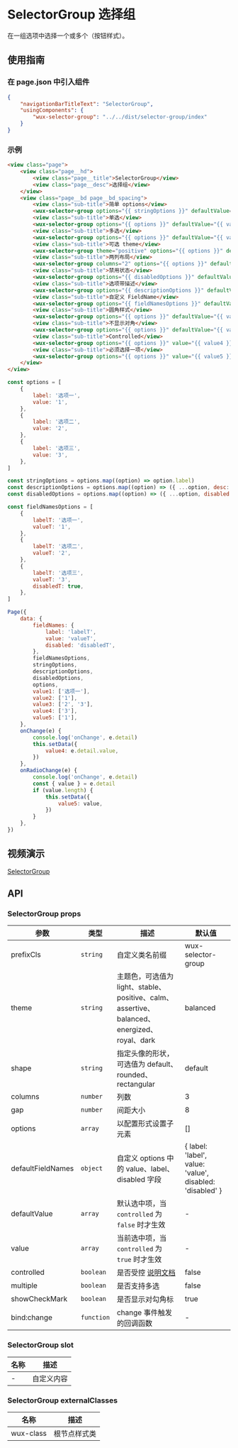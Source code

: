 # SelectorGroup 选择组

在一组选项中选择一个或多个（按钮样式）。

## 使用指南

### 在 page.json 中引入组件

```json
{
    "navigationBarTitleText": "SelectorGroup",
    "usingComponents": {
        "wux-selector-group": "../../dist/selector-group/index"
    }
}
```

### 示例

```html
<view class="page">
    <view class="page__hd">
        <view class="page__title">SelectorGroup</view>
        <view class="page__desc">选择组</view>
    </view>
    <view class="page__bd page__bd_spacing">
        <view class="sub-title">简单 options</view>
        <wux-selector-group options="{{ stringOptions }}" defaultValue="{{ value1 }}" />
        <view class="sub-title">单选</view>
        <wux-selector-group options="{{ options }}" defaultValue="{{ value2 }}" />
        <view class="sub-title">多选</view>
        <wux-selector-group options="{{ options }}" defaultValue="{{ value3 }}" multiple />
        <view class="sub-title">可选 theme</view>
        <wux-selector-group theme="positive" options="{{ options }}" defaultValue="{{ value2 }}" />
        <view class="sub-title">两列布局</view>
        <wux-selector-group columns="2" options="{{ options }}" defaultValue="{{ value2 }}" />
        <view class="sub-title">禁用状态</view>
        <wux-selector-group options="{{ disabledOptions }}" defaultValue="{{ value2 }}" />
        <view class="sub-title">选项带描述</view>
        <wux-selector-group options="{{ descriptionOptions }}" defaultValue="{{ value2 }}" />
        <view class="sub-title">自定义 FieldName</view>
        <wux-selector-group options="{{ fieldNamesOptions }}" defaultValue="{{ value2 }}" defaultFieldNames="{{ fieldNames }}" />
        <view class="sub-title">圆角样式</view>
        <wux-selector-group options="{{ options }}" defaultValue="{{ value2 }}" shape="rounded" />
        <view class="sub-title">不显示对角</view>
        <wux-selector-group options="{{ options }}" defaultValue="{{ value2 }}" showCheckMark="{{ false }}" />
        <view class="sub-title">Controlled</view>
        <wux-selector-group options="{{ options }}" value="{{ value4 }}" controlled bind:change="onChange" />
        <view class="sub-title">必须选择一项</view>
        <wux-selector-group options="{{ options }}" value="{{ value5 }}" controlled bind:change="onRadioChange" />
    </view>
</view>
```

```js
const options = [
    {
        label: '选项一',
        value: '1',
    },
    {
        label: '选项二',
        value: '2',
    },
    {
        label: '选项三',
        value: '3',
    },
]

const stringOptions = options.map((option) => option.label)
const descriptionOptions = options.map((option) => ({ ...option, desc: '描述信息' }))
const disabledOptions = options.map((option) => ({ ...option, disabled: true }))

const fieldNamesOptions = [
    {
        labelT: '选项一',
        valueT: '1',
    },
    {
        labelT: '选项二',
        valueT: '2',
    },
    {
        labelT: '选项三',
        valueT: '3',
        disabledT: true,
    },
]

Page({
    data: {
        fieldNames: {
            label: 'labelT',
            value: 'valueT',
            disabled: 'disabledT',
        },
        fieldNamesOptions,
        stringOptions,
        descriptionOptions,
        disabledOptions,
        options,
        value1: ['选项一'],
        value2: ['1'],
        value3: ['2', '3'],
        value4: ['3'],
        value5: ['1'],
    },
    onChange(e) {
        console.log('onChange', e.detail)
        this.setData({
            value4: e.detail.value,
        })
    },
    onRadioChange(e) {
        console.log('onChange', e.detail)
        const { value } = e.detail
        if (value.length) {
            this.setData({
                value5: value,
            })
        }
    },
})
```

## 视频演示

[SelectorGroup](./_media/selector-group.mp4 ':include :type=iframe width=375px height=667px')

## API

### SelectorGroup props

| 参数           | 类型       | 描述                                                             | 默认值  |
| -------------- | ---------- | ---------------------------------------------------------------- | ------- |
| prefixCls      | `string`   | 自定义类名前缀                                                   | wux-selector-group |
| theme      | `string`   | 主题色，可选值为 light、stable、positive、calm、assertive、balanced、energized、royal、dark | balanced            |
| shape     | `string` | 指定头像的形状，可选值为 default、rounded、rectangular | default              |
| columns     | `number` | 列数 | 3              |
| gap     | `number` | 间距大小 | 8              |
| options            | `array`         | 以配置形式设置子元素         | []              |
| defaultFieldNames  | `object`        | 自定义 options 中的 value、label、disabled 字段 | { label: 'label', value: 'value', disabled: 'disabled' } |
| defaultValue | `array`  | 默认选中项，当 `controlled` 为 `false` 时才生效 | -                 |
| value        | `array`  | 当前选中项，当 `controlled` 为 `true` 时才生效  | -                 |
| controlled   | `boolean` | 是否受控 [说明文档](controlled.md)          | false             |
| multiple            | `boolean`               | 是否支持多选                                                   | false                                     |
| showCheckMark     | `boolean` | 是否显示对勾角标 | true              |
| bind:change        | `function`      | change 事件触发的回调函数                      | -               |

### SelectorGroup slot

| 名称 | 描述       |
| ---- | ---------- |
| -    | 自定义内容 |

### SelectorGroup externalClasses

| 名称      | 描述         |
| --------- | ------------ |
| wux-class | 根节点样式类 |
